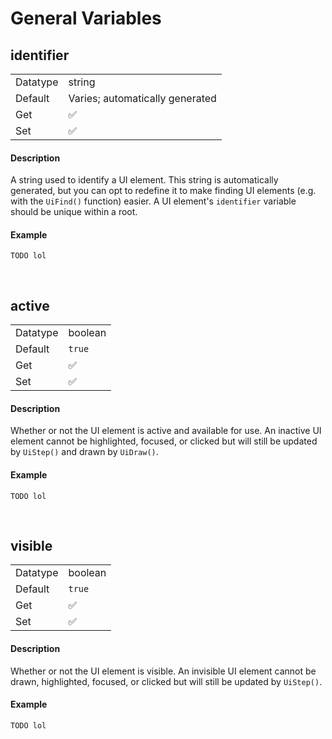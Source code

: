 # General Variables

## identifier

<table>
    <tr>
    	<td>Datatype</td>
    	<td>string</td>
	</tr>
    <tr>
    	<td>Default</td>
    	<td>Varies; automatically generated</td>
	</tr>
    <tr>
    	<td>Get</td>
    	<td>✅</td>
	</tr>
    <tr>
    	<td>Set</td>
    	<td>✅</td>
	</tr>
</table>

<!-- tabs:start -->

#### **Description**

A string used to identify a UI element. This string is automatically generated, but you can opt to redefine it to make finding UI elements (e.g. with the `UiFind()` function) easier. A UI element's `identifier` variable should be unique within a root.

#### **Example**

```gml
TODO lol
```

<!-- tabs:end -->

&nbsp;

## active

<table>
    <tr>
    	<td>Datatype</td>
    	<td>boolean</td>
	</tr>
    <tr>
    	<td>Default</td>
    	<td><code>true</code></td>
	</tr>
    <tr>
    	<td>Get</td>
    	<td>✅</td>
	</tr>
    <tr>
    	<td>Set</td>
    	<td>✅</td>
	</tr>
</table>

<!-- tabs:start -->

#### **Description**

Whether or not the UI element is active and available for use. An inactive UI element cannot be highlighted, focused, or clicked but will still be updated by `UiStep()` and drawn by `UiDraw()`.

#### **Example**

```gml
TODO lol
```

<!-- tabs:end -->

&nbsp;

## visible

<table>
    <tr>
    	<td>Datatype</td>
    	<td>boolean</td>
	</tr>
    <tr>
    	<td>Default</td>
    	<td><code>true</code></td>
	</tr>
    <tr>
    	<td>Get</td>
    	<td>✅</td>
	</tr>
    <tr>
    	<td>Set</td>
    	<td>✅</td>
	</tr>
</table>

<!-- tabs:start -->

#### **Description**

Whether or not the UI element is visible. An invisible UI element cannot be drawn, highlighted, focused, or clicked but will still be updated by `UiStep()`.

#### **Example**

```gml
TODO lol
```

<!-- tabs:end -->

&nbsp;